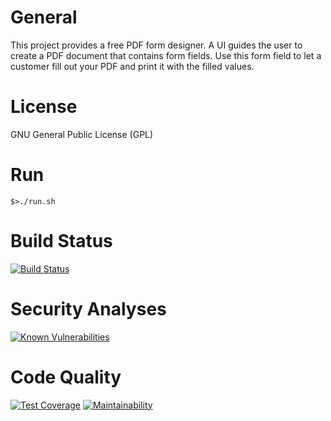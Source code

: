 # General

This project provides a free PDF form designer. A UI guides the user to create a PDF document that contains form fields.
Use this form field to let a customer fill out your PDF and print it with the filled values.

# License

GNU General Public License (GPL)

# Run

    $>./run.sh

# Build Status

[![Build Status](https://travis-ci.org/r4fterman/pdf.forms.svg?branch=master)](https://travis-ci.org/r4fterman/pdf.forms)

# Security Analyses

[![Known Vulnerabilities](https://snyk.io/test/github/r4fterman/pdf.forms/badge.svg?targetFile=pom.xml)](https://snyk.io/test/github/r4fterman/pdf.forms?targetFile=pom.xml)

# Code Quality

[![Test Coverage](https://api.codeclimate.com/v1/badges/5c6e403f1724b9e574ad/test_coverage)](https://codeclimate.com/github/r4fterman/pdf.forms/test_coverage)
[![Maintainability](https://api.codeclimate.com/v1/badges/5c6e403f1724b9e574ad/maintainability)](https://codeclimate.com/github/r4fterman/pdf.forms/maintainability)
